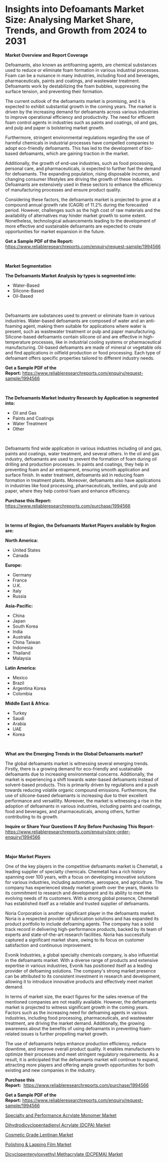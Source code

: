 <p><h1>Insights into Defoamants Market Size: Analysing Market Share, Trends, and Growth from 2024 to 2031</h1></p><p><strong>Market Overview and Report Coverage</strong></p>
<p><p>Defoamants, also known as antifoaming agents, are chemical substances used to reduce or eliminate foam formation in various industrial processes. Foam can be a nuisance in many industries, including food and beverages, pharmaceuticals, paints and coatings, and wastewater treatment. Defoamants work by destabilizing the foam bubbles, suppressing the surface tension, and preventing their formation.</p><p>The current outlook of the defoamants market is promising, and it is expected to exhibit substantial growth in the coming years. The market is driven by the increasing demand for defoamants across various industries to improve operational efficiency and productivity. The need for efficient foam control agents in industries such as paints and coatings, oil and gas, and pulp and paper is bolstering market growth.</p><p>Furthermore, stringent environmental regulations regarding the use of harmful chemicals in industrial processes have compelled companies to adopt eco-friendly defoamants. This has led to the development of bio-based defoamants, which are gaining traction in the market.</p><p>Additionally, the growth of end-use industries, such as food processing, personal care, and pharmaceuticals, is expected to further fuel the demand for defoamants. The expanding population, rising disposable incomes, and changing consumer lifestyles are driving the growth of these industries. Defoamants are extensively used in these sectors to enhance the efficiency of manufacturing processes and ensure product quality.</p><p>Considering these factors, the defoamants market is projected to grow at a compound annual growth rate (CAGR) of 11.2% during the forecasted period. However, challenges such as the high cost of raw materials and the availability of alternatives may hinder market growth to some extent. Nonetheless, technological advancements leading to the development of more effective and sustainable defoamants are expected to create opportunities for market expansion in the future.</p></p>
<p><strong>Get a Sample PDF of the Report:</strong> <a href="https://www.reliableresearchreports.com/enquiry/request-sample/1994566">https://www.reliableresearchreports.com/enquiry/request-sample/1994566</a></p>
<p>&nbsp;</p>
<p><strong>Market Segmentation</strong></p>
<p><strong>The Defoamants Market Analysis by types is segmented into:</strong></p>
<p><ul><li>Water-Based</li><li>Silicone-Based</li><li>Oil-Based</li></ul></p>
<p>&nbsp;</p>
<p><p>Defoamants are substances used to prevent or eliminate foam in various industries. Water-based defoamants are composed of water and an anti-foaming agent, making them suitable for applications where water is present, such as wastewater treatment or pulp and paper manufacturing. Silicone-based defoamants contain silicone oil and are effective in high-temperature processes, like in industrial cooling systems or pharmaceutical manufacturing. Oil-based defoamants are made of mineral or vegetable oils and find applications in oilfield production or food processing. Each type of defoamant offers specific properties tailored to different industry needs.</p></p>
<p><strong>Get a Sample PDF of the Report:</strong>&nbsp;<a href="https://www.reliableresearchreports.com/enquiry/request-sample/1994566">https://www.reliableresearchreports.com/enquiry/request-sample/1994566</a></p>
<p>&nbsp;</p>
<p><strong>The Defoamants Market Industry Research by Application is segmented into:</strong></p>
<p><ul><li>Oil and Gas</li><li>Paints and Coatings</li><li>Water Treatment</li><li>Other</li></ul></p>
<p>&nbsp;</p>
<p><p>Defoamants find wide application in various industries including oil and gas, paints and coatings, water treatment, and several others. In the oil and gas industry, defoamants are used to prevent the formation of foam during oil drilling and production processes. In paints and coatings, they help in preventing foam and air entrapment, ensuring smooth application and surface finish. In water treatment, defoamants aid in reducing foam formation in treatment plants. Moreover, defoamants also have applications in industries like food processing, pharmaceuticals, textiles, and pulp and paper, where they help control foam and enhance efficiency.</p></p>
<p><strong>Purchase this Report:</strong>&nbsp; <a href="https://www.reliableresearchreports.com/purchase/1994566">https://www.reliableresearchreports.com/purchase/1994566</a></p>
<p>&nbsp;</p>
<p><strong>In terms of Region, the Defoamants Market Players available by Region are:</strong></p>
<p>
    <p> <strong> North America: </strong>
        <ul>
            <li>United States</li>
            <li>Canada</li>
        </ul>
        </p> 
    <p> <strong> Europe: </strong>
        <ul>
            <li>Germany</li>
            <li>France</li>
            <li>U.K.</li>
            <li>Italy</li>
            <li>Russia</li>
        </ul>
        </p> 
    <p> <strong> Asia-Pacific: </strong>
        <ul>
            <li>China</li>
            <li>Japan</li>
            <li>South Korea</li>
            <li>India</li>
            <li>Australia</li>
            <li>China Taiwan</li>
            <li>Indonesia</li>
            <li>Thailand</li>
            <li>Malaysia</li>
        </ul>
        </p> 
    <p> <strong> Latin America: </strong>
        <ul>
            <li>Mexico</li>
            <li>Brazil</li>
            <li>Argentina Korea</li>
            <li>Colombia</li>
        </ul>
        </p> 
    <p> <strong> Middle East & Africa: </strong>
        <ul>
            <li>Turkey</li>
            <li>Saudi</li>
            <li>Arabia</li>
            <li>UAE</li>
            <li>Korea</li>
        </ul>
    </p>
    </p>
<p>&nbsp;</p>
<p><strong>What are the Emerging Trends in the Global Defoamants market?</strong></p>
<p><p>The global defoamants market is witnessing several emerging trends. Firstly, there is a growing demand for eco-friendly and sustainable defoamants due to increasing environmental concerns. Additionally, the market is experiencing a shift towards water-based defoamants instead of solvent-based products. This is primarily driven by regulations and a push towards reducing volatile organic compound emissions. Furthermore, the use of silicone-based defoamants is increasing due to their excellent performance and versatility. Moreover, the market is witnessing a rise in the adoption of defoamants in various industries, including paints and coatings, food and beverages, and pharmaceuticals, among others, further contributing to its growth.</p></p>
<p><strong>Inquire or Share Your Questions If Any Before Purchasing This Report</strong>- <a href="https://www.reliableresearchreports.com/enquiry/pre-order-enquiry/1994566">https://www.reliableresearchreports.com/enquiry/pre-order-enquiry/1994566</a></p>
<p>&nbsp;</p>
<p><strong>Major Market Players</strong></p>
<p><p>One of the key players in the competitive defoamants market is Chemetall, a leading supplier of specialty chemicals. Chemetall has a rich history spanning over 100 years, with a focus on developing innovative solutions for various industries, including automotive, aerospace, and agriculture. The company has experienced steady market growth over the years, thanks to its commitment to research and development and its ability to meet the evolving needs of its customers. With a strong global presence, Chemetall has established itself as a reliable and trusted supplier of defoamants.</p><p>Noria Corporation is another significant player in the defoamants market. Noria is a respected provider of lubrication solutions and has expanded its product portfolio to include defoaming agents. The company has a solid track record in delivering high-performance products, backed by its team of experts and state-of-the-art research facilities. Noria has successfully captured a significant market share, owing to its focus on customer satisfaction and continuous improvement.</p><p>Evonik Industries, a global specialty chemicals company, is also influential in the defoamants market. With a diverse range of products and extensive expertise in various industries, Evonik has positioned itself as a leading provider of defoaming solutions. The company's strong market presence can be attributed to its consistent investment in research and development, allowing it to introduce innovative products and effectively meet market demand.</p><p>In terms of market size, the exact figures for the sales revenue of the mentioned companies are not readily available. However, the defoamants market is projected to witness significant growth in the coming years. Factors such as the increasing need for defoaming agents in various industries, including food processing, pharmaceuticals, and wastewater treatment, are driving the market demand. Additionally, the growing awareness about the benefits of using defoamants in preventing foam-related issues is further propelling market growth.</p><p>The use of defoamants helps enhance production efficiency, reduce downtime, and improve overall product quality. It enables manufacturers to optimize their processes and meet stringent regulatory requirements. As a result, it is anticipated that the defoamants market will continue to expand, attracting more players and offering ample growth opportunities for both existing and new companies in the industry.</p></p>
<p><strong>Purchase this Report:</strong>&nbsp;&nbsp;<a href="https://www.reliableresearchreports.com/purchase/1994566">https://www.reliableresearchreports.com/purchase/1994566</a></p>
<p></p>
<p><strong>Get a Sample PDF of the Report:</strong>&nbsp;<a href="https://www.reliableresearchreports.com/enquiry/request-sample/1994566">https://www.reliableresearchreports.com/enquiry/request-sample/1994566</a></p>
<p><p><a href="https://github.com/abbypearson7765/Market-Research-Report-List-2/blob/main/specialty-and-performance-acrylate-monomer-market.md">Specialty and Performance Acrylate Monomer Market</a></p><p><a href="https://github.com/ruslanpoljakovrd177/Market-Research-Report-List-2/blob/main/dihydrodicyclopentadienyl-acrylate-dcpa-market.md">Dihydrodicyclopentadienyl Acrylate (DCPA) Market</a></p><p><a href="https://github.com/gdfhhhj/Market-Research-Report-List-2/blob/main/cosmetic-grade-lentinan-market.md">Cosmetic Grade Lentinan Market</a></p><p><a href="https://github.com/gulaimolin/Market-Research-Report-List-2/blob/main/polishing-lapping-film-market.md">Polishing & Lapping Film Market</a></p><p><a href="https://github.com/grishafomin4852/Market-Research-Report-List-2/blob/main/dicyclopentenyloxyethyl-methacrylate-dcpema-market.md">Dicyclopentenyloxyethyl Methacrylate (DCPEMA) Market</a></p></p>